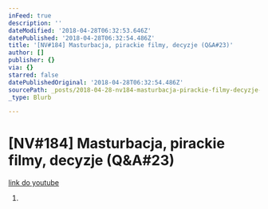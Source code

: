 ```yaml
---
inFeed: true
description: ''
dateModified: '2018-04-28T06:32:53.646Z'
datePublished: '2018-04-28T06:32:54.486Z'
title: '[NV#184] Masturbacja, pirackie filmy, decyzje (Q&A#23)'
author: []
publisher: {}
via: {}
starred: false
datePublishedOriginal: '2018-04-28T06:32:54.486Z'
sourcePath: _posts/2018-04-28-nv184-masturbacja-pirackie-filmy-decyzje-qanda23.md
_type: Blurb

---
```

# \[NV\#184\] Masturbacja, pirackie filmy, decyzje (Q&A\#23)
[link do youtube][0]

1. 

[0]: https://www.youtube.com/watch?v=SfiVPvE0tD4